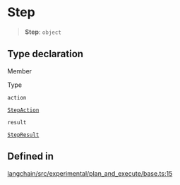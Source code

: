 Step
====

> **Step**: `object`

Type declaration[](#type-declaration "Direct link to Type declaration")
------------------------------------------------------------------------

Member

Type

`action`

[`StepAction`](/docs/api/experimental_plan_and_execute/types/StepAction)

`result`

[`StepResult`](/docs/api/experimental_plan_and_execute/types/StepResult)

Defined in[](#defined-in "Direct link to Defined in")
------------------------------------------------------

[langchain/src/experimental/plan\_and\_execute/base.ts:15](https://github.com/hwchase17/langchainjs/blob/1c1274d/langchain/src/experimental/plan_and_execute/base.ts#L15)